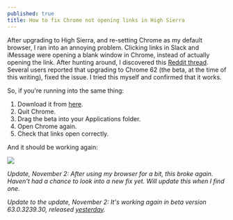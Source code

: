 ```yaml
---
published: true
title: How to fix Chrome not opening links in High Sierra
---
```

After upgrading to High Sierra, and re-setting Chrome as my default browser, I ran into an annoying problem. Clicking links in Slack and iMessage were opening a blank window in Chrome, instead of actually opening the link. After hunting around, I discovered this [Reddit thread](https://www.reddit.com/r/mac/comments/72pwzj/high_sierra_opening_link_in_imessage_opens_blank/). Several users reported that upgrading to Chrome 62 (the beta, at the time of this writing), fixed the issue. I tried this myself and confirmed that it works.

So, if you're running into the same thing:

1. Download it from [here](https://www.google.com/chrome/browser/beta.html).
2. Quit Chrome.
3. Drag the beta into your Applications folder.
4. Open Chrome again.
5. Check that links open correctly.

And it should be working again:

![]({{site.cdn_path}}/2017/10/23/working-again.gif)

_Update, November 2: After using my browser for a bit, this broke again. Haven't had a chance to look into a new fix yet. Will update this when I find one._

_Update to the update, November 2: It's working again in beta version 63.0.3239.30, released [yesterday](https://chromereleases.googleblog.com/2017/11/beta-channel-update-for-desktop.html)._